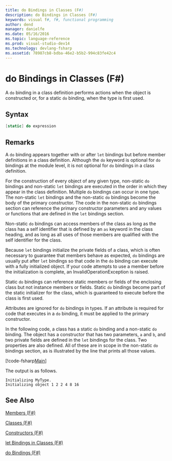 ```yaml
---
title: do Bindings in Classes (F#)
description: do Bindings in Classes (F#)
keywords: visual f#, f#, functional programming
author: dend
manager: danielfe
ms.date: 05/16/2016
ms.topic: language-reference
ms.prod: visual-studio-dev14
ms.technology: devlang-fsharp
ms.assetid: 78987cb8-bdba-46e2-b5b2-994c83fe42c4 
---
```


# do Bindings in Classes (F#)

A `do` binding in a class definition performs actions when the object is constructed or, for a static `do` binding, when the type is first used.


## Syntax

```fsharp
[static] do expression
```

## Remarks
A `do` binding appears together with or after `let` bindings but before member definitions in a class definition. Although the `do` keyword is optional for `do` bindings at the module level, it is not optional for `do` bindings in a class definition.

For the construction of every object of any given type, non-static `do` bindings and non-static `let` bindings are executed in the order in which they appear in the class definition. Multiple `do` bindings can occur in one type. The non-static `let` bindings and the non-static `do` bindings become the body of the primary constructor. The code in the non-static `do` bindings section can reference the primary constructor parameters and any values or functions that are defined in the `let` bindings section.

Non-static `do` bindings can access members of the class as long as the class has a self identifier that is defined by an `as` keyword in the class heading, and as long as all uses of those members are qualified with the self identifier for the class.

Because `let` bindings initialize the private fields of a class, which is often necessary to guarantee that members behave as expected, `do` bindings are usually put after `let` bindings so that code in the `do` binding can execute with a fully initialized object. If your code attempts to use a member before the initialization is complete, an InvalidOperationException is raised.

Static `do` bindings can reference static members or fields of the enclosing class but not instance members or fields. Static `do` bindings become part of the static initializer for the class, which is guaranteed to execute before the class is first used.

Attributes are ignored for `do` bindings in types. If an attribute is required for code that executes in a `do` binding, it must be applied to the primary constructor.

In the following code, a class has a static `do` binding and a non-static `do` binding. The object has a constructor that has two parameters, `a` and `b`, and two private fields are defined in the `let` bindings for the class. Two properties are also defined. All of these are in scope in the non-static `do` bindings section, as is illustrated by the line that prints all those values.

[!code-fsharp[Main](snippets/fslangref1/snippet3101.fs)]

The output is as follows.

```text
Initializing MyType.
Initializing object 1 2 2 4 8 16
```

## See Also
[Members &#40;F&#35;&#41;](Members-%5BFSharp%5D.md)

[Classes &#40;F&#35;&#41;](Classes-%5BFSharp%5D.md)

[Constructors &#40;F&#35;&#41;](Constructors-%5BFSharp%5D.md)

[let Bindings in Classes &#40;F&#35;&#41;](let-Bindings-in-Classes-%5BFSharp%5D.md)

[do Bindings &#40;F&#35;&#41;](do-Bindings-%5BFSharp%5D.md)
